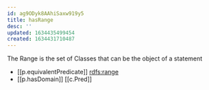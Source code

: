 ```yaml
---
id: ag9ODyk8AAhiSaxw919y5
title: hasRange
desc: ''
updated: 1634435499454
created: 1634431710487
---
```



The Range is the set of Classes that can be the object of a statement

- [[p.equivalentPredicate]] [rdfs:range](http://www.w3.org/2000/01/rdf-schema#range)
- [[p.hasDomain]] [[c.Pred]]
